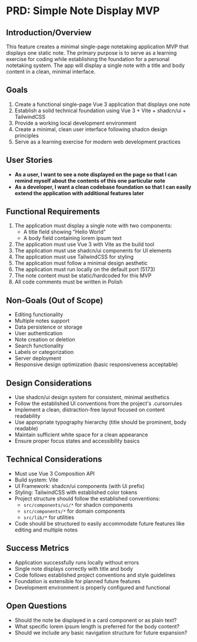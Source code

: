 # PRD: Simple Note Display MVP

## Introduction/Overview

This feature creates a minimal single-page notetaking application MVP that displays one static note. The primary purpose is to serve as a learning exercise for coding while establishing the foundation for a personal notetaking system. The app will display a single note with a title and body content in a clean, minimal interface.

## Goals

1. Create a functional single-page Vue 3 application that displays one note
2. Establish a solid technical foundation using Vue 3 + Vite + shadcn/ui + TailwindCSS
3. Provide a working local development environment
4. Create a minimal, clean user interface following shadcn design principles
5. Serve as a learning exercise for modern web development practices

## User Stories

- **As a user, I want to see a note displayed on the page so that I can remind myself about the contents of this one particular note**
- **As a developer, I want a clean codebase foundation so that I can easily extend the application with additional features later**

## Functional Requirements

1. The application must display a single note with two components:
   - A title field showing "Hello World"
   - A body field containing lorem ipsum text
2. The application must use Vue 3 with Vite as the build tool
3. The application must use shadcn/ui components for UI elements
4. The application must use TailwindCSS for styling
5. The application must follow a minimal design aesthetic
6. The application must run locally on the default port (5173)
7. The note content must be static/hardcoded for this MVP
8. All code comments must be written in Polish

## Non-Goals (Out of Scope)

- Editing functionality
- Multiple notes support
- Data persistence or storage
- User authentication
- Note creation or deletion
- Search functionality
- Labels or categorization
- Server deployment
- Responsive design optimization (basic responsiveness acceptable)

## Design Considerations

- Use shadcn/ui design system for consistent, minimal aesthetics
- Follow the established UI conventions from the project's .cursorrules
- Implement a clean, distraction-free layout focused on content readability
- Use appropriate typography hierarchy (title should be prominent, body readable)
- Maintain sufficient white space for a clean appearance
- Ensure proper focus states and accessibility basics

## Technical Considerations

- Must use Vue 3 Composition API
- Build system: Vite
- UI Framework: shadcn/ui components (with Ui prefix)
- Styling: TailwindCSS with established color tokens
- Project structure should follow the established conventions:
  - `src/components/ui/*` for shadcn components
  - `src/components/*` for domain components
  - `src/lib/*` for utilities
- Code should be structured to easily accommodate future features like editing and multiple notes

## Success Metrics

- Application successfully runs locally without errors
- Single note displays correctly with title and body
- Code follows established project conventions and style guidelines
- Foundation is extensible for planned future features
- Development environment is properly configured and functional

## Open Questions

- Should the note be displayed in a card component or as plain text?
- What specific lorem ipsum length is preferred for the body content?
- Should we include any basic navigation structure for future expansion?
